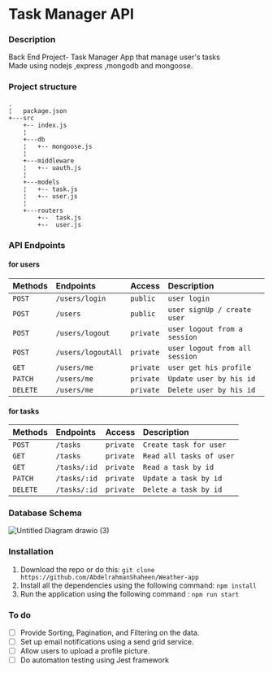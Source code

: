 # Task Manager API
### Description
Back End Project- Task Manager App that manage user's tasks \
Made using nodejs ,express ,mongodb and mongoose.

### Project structure
    .
    ¦   package.json
    +---src
        +-- index.js
        ¦
        +---db
        ¦   +-- mongoose.js
        ¦
        +---middleware
        ¦   +-- uauth.js
        ¦
        +---models
        ¦   +-- task.js
        ¦   +-- user.js
        ¦
        +---routers
            +--  task.js
            +--  user.js

### API Endpoints 
#### for users
| Methods   | Endpoints       | Access                            |Description|
| :-------- | :-------------- | :-------------------------------- | :---------|
| `POST`      | `/users/login`|`public`       | `user login`
| `POST`      | `/users`|`public`       | `user signUp / create user`
| `POST`      | `/users/logout`|`private`       | `user logout from a session`
| `POST`      | `/users/logoutAll`|`private`       | `user logout from all session`
| `GET`      | `/users/me`|`private`       | `user get his profile`
| `PATCH`      | `/users/me`|`private`       | `Update user by his id`
| `DELETE`      | `/users/me`|`private`       | `Delete user by his id`

#### for tasks
| Methods   | Endpoints       | Access                            |Description|
| :-------- | :-------------- | :-------------------------------- | :---------|
| `POST`      | `/tasks`|`private`       | `Create task for user`
| `GET`       |`/tasks`       |`private` | `Read all tasks of user`
| `GET`       |`/tasks/:id`|`private`    | `Read a task by id`
| `PATCH`     |`/tasks/:id`|`private`       | `Update a task by id`
| `DELETE`    | `/tasks/:id`   |`private`       | `Delete a task by id`

### Database Schema
![Untitled Diagram drawio (3)](https://user-images.githubusercontent.com/77184432/206690286-ef2c2246-0746-4390-8311-b93a2ad345bc.png)


### Installation

1. Download the repo or do this: ```git clone https://github.com/AbdelrahmanShaheen/Weather-app```
2. Install all the dependencies using the following command: ```npm install```
3. Run the application using the following command : ```npm run start```

### To do 
- [ ] Provide Sorting, Pagination, and Filtering on the data.
- [ ] Set up email notifications using a send grid service.
- [ ] Allow users to upload a profile picture.
- [ ]  Do automation testing using Jest framework
